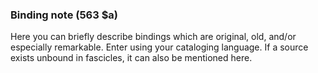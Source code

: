 ### Binding note (563 $a)     
Here you can briefly describe bindings which are original, old, and/or especially remarkable. Enter using your cataloging language. If a source exists unbound in fascicles, it can also be mentioned here.